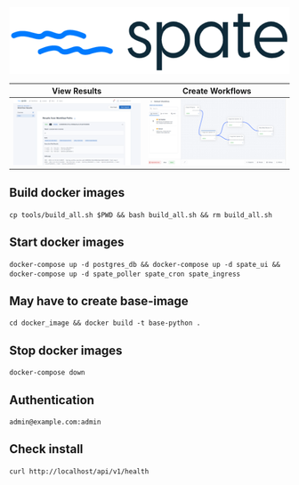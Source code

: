 <p align="center">
  <img height="120px" src="https://github.com/bmarsh9/spate/raw/de65a206015f1119db5981f21fc3974b8a8c8c7f/app/static/img/spate_full.PNG" alt="Logo"/>
</p>

View Results           |  Create Workflows
:-------------------------:|:-------------------------:
![](https://github.com/bmarsh9/spate/blob/7947fa3e00af25916b7c551e787ea58e7c133a70/app/static/img/spate_dash1.PNG)  |  ![](https://github.com/bmarsh9/spate/blob/7947fa3e00af25916b7c551e787ea58e7c133a70/app/static/img/spate_dash2.PNG)

## Build docker images
`cp tools/build_all.sh $PWD && bash build_all.sh && rm build_all.sh`

## Start docker images
`docker-compose up -d postgres_db && docker-compose up -d spate_ui && docker-compose up -d spate_poller spate_cron spate_ingress`

## May have to create base-image
`cd docker_image && docker build -t base-python .`

## Stop docker images
`docker-compose down`

## Authentication
`admin@example.com:admin`

## Check install  
`curl http://localhost/api/v1/health`

